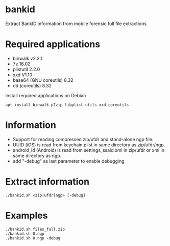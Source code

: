 # bankid
Extract BankID information from mobile forensic full file extractions

# Required applications
- binwalk v2.2.1
- 7z 16.02
- plistutil 2.2.0
- xxd V1.10
- base64 (GNU coreutils) 8.32
- dd (coreutils) 8.32

Install required applications on Debian
```
apt install binwalk p7zip libplist-utils xxd coreutils
```

# Information
- Support for reading compressed zip/ufdr and stand-alone ngp file.<br/>
- UUID (iOS) is read from keychain.plist in same directory as zip/ufdr/ngp.<br/>
- android_id (Android) is read from settings_ssaid.xml in zip/ufdr or xml in same directory as ngp.<br/>
- add "-debug" as last parameter to enable debugging

# Extract information
```
./bankid.sh <zip|ufdr|ngp> [-debug]
```

# Examples
```
./bankid.sh files_full.zip
./bankid.sh 0.ngp
./bankid.sh 0.ngp -debug
```
